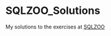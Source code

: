# SQLZOO_Solutions
My solutions to the exercises at [SQLZOO](https://igs.sqlzoo.net/wiki/SQL_Tutorial)